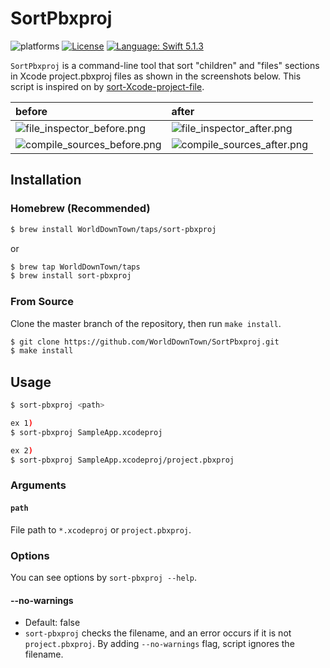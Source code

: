 # SortPbxproj

![platforms](https://img.shields.io/badge/platforms-macOS-333333.svg)
[![License](https://img.shields.io/:license-mit-blue.svg)](https://doge.mit-license.org)
[![Language: Swift 5.1.3](https://img.shields.io/badge/swift-5.1.3-e05c43.svg)](https://developer.apple.com/swift)

`SortPbxproj` is a command-line tool that sort "children" and "files" sections in Xcode project.pbxproj files as shown in the screenshots below. This script is inspired on by [sort-Xcode-project-file](https://github.com/WebKit/webkit/blob/master/Tools/Scripts/sort-Xcode-project-file).

|before|after|
|:---|:---|
|![file_inspector_before.png](screenshots/file_inspector_before.png)|![file_inspector_after.png](screenshots/file_inspector_after.png)|
|![compile_sources_before.png](screenshots/compile_sources_before.png)|![compile_sources_after.png](screenshots/compile_sources_after.png)|

## Installation

### Homebrew (Recommended)

```sh
$ brew install WorldDownTown/taps/sort-pbxproj
```

or

```sh
$ brew tap WorldDownTown/taps
$ brew install sort-pbxproj
```

### From Source

Clone the master branch of the repository, then run `make install`.

```sh
$ git clone https://github.com/WorldDownTown/SortPbxproj.git
$ make install
```

## Usage

```sh
$ sort-pbxproj <path>

ex 1)
$ sort-pbxproj SampleApp.xcodeproj

ex 2)
$ sort-pbxproj SampleApp.xcodeproj/project.pbxproj
```

### Arguments

#### `path`

File path to `*.xcodeproj` or `project.pbxproj`.

### Options

You can see options by `sort-pbxproj --help`.

#### --no-warnings

- Default: false
- `sort-pbxproj` checks the filename, and an error occurs if it is not `project.pbxproj`. By adding `--no-warnings` flag, script ignores the filename.
